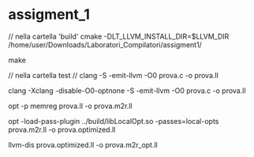 # assigment_1


// nella cartella 'build'
cmake -DLT_LLVM_INSTALL_DIR=$LLVM_DIR /home/user/Downloads/Laboratori_Compilatori/assigment1/

make



// nella cartella test
// clang -S -emit-llvm -O0 prova.c -o prova.ll

clang -Xclang -disable-O0-optnone -S -emit-llvm -O0 prova.c -o prova.ll

opt -p memreg prova.ll -o prova.m2r.ll

opt -load-pass-plugin ../build/libLocalOpt.so -passes=local-opts prova.m2r.ll -o prova.optimized.ll

llvm-dis prova.optimized.ll -o prova.m2r_opt.ll
